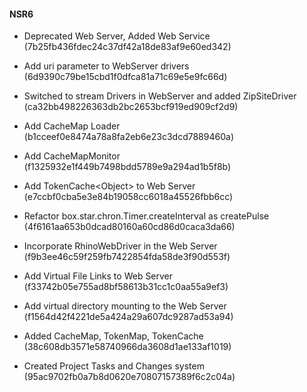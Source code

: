 #### NSR6

* Deprecated Web Server, Added Web Service (7b25fb436fdec24c37df42a18de83af9e60ed342)

* Add uri parameter to WebServer drivers (6d9390c79be15cbd1f0dfca81a71c69e5e9fc66d)

* Switched to stream Drivers in WebServer and added ZipSiteDriver (ca32bb498226363db2bc2653bcf919ed909cf2d9)

* Add CacheMap Loader (b1cceef0e8474a78a8fa2eb6e23c3dcd7889460a)

* Add CacheMapMonitor (f1325932e1f449b7498bdd5789e9a294ad1b5f8b)

* Add TokenCache\<Object\> to Web Server (e7ccbf0cba5e3e84b19058cc6018a45526fbb6cc)

* Refactor box.star.chron.Timer.createInterval as createPulse (4f6161aa653b0dcad80160a60cd86d0caca3da66)

* Incorporate RhinoWebDriver in the Web Server (f9b3ee46c59f259fb7422854fda58de3f90d553f)

* Add Virtual File Links to Web Server (f33742b05e755ad8bf58613b31cc1c0aa55a9ef3)

* Add virtual directory mounting to the Web Server
(f1564d42f4221de5a424a29a607dc9287ad53a94)

* Added CacheMap, TokenMap, TokenCache (38c608db3571e58740966da3608d1ae133af1019)

* Created Project Tasks and Changes system (95ac9702fb0a7b8d0620e70807157389f6c2c04a)